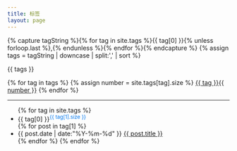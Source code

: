```yaml
---
title: 标签
layout: page
---
```


{% capture tagString %}{% for tag in site.tags %}{{ tag[0] }}{% unless forloop.last %},{% endunless %}{% endfor %}{% endcapture %}
{% assign tags = tagString | downcase | split:',' | sort %}

<span> {{ tags }} </span>
<div>
  {% for tag in tags %}
  {% assign number = site.tags[tag].size %}
<a class="tagbox" href="#{{ tag }}" rel="{{ number }}">{{ tag }}<span>{{ number }}</span></a>
  {% endfor %}
</div>

<hr>
<ul class="listing">
{% for tag in site.tags %}
  <li class="listing-seperator" id="{{ tag[0] }}">{{ tag[0] }}<sup style="color:#07e">{{ tag[1].size }}</sup></li>
{% for post in tag[1] %}
  <li class="listing-item">
  <time datetime="{{ post.date | date:"%Y-%m-%d" }}">{{ post.date | date:"%Y-%m-%d" }}</time>
  <a href="{{ site.url }}{{ post.url }}" title="{{ post.title }}">{{ post.title }}</a>
  </li>
{% endfor %}
{% endfor %}
</ul>
